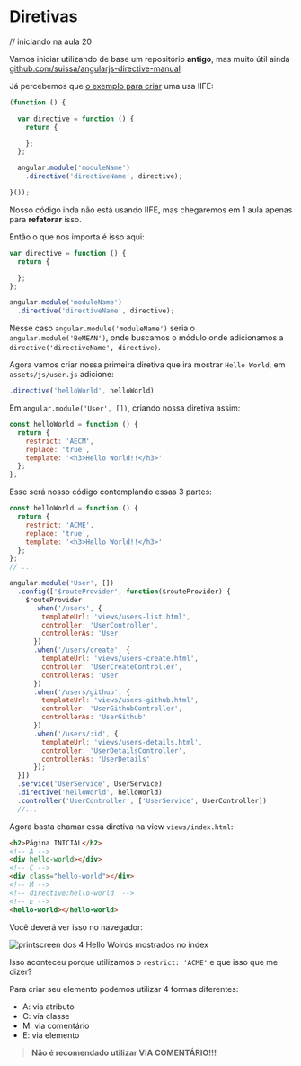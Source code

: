 # Diretivas

// iniciando na aula 20

Vamos iniciar utilizando de base um repositório **antigo**, mas muito útil ainda [github.com/suissa/angularjs-directive-manual](https://github.com/suissa/angularjs-directive-manual)

Já percebemos que [o exemplo para criar](https://github.com/suissa/angularjs-directive-manual#como-criar) uma usa IIFE:

```js
(function () {

  var directive = function () {
    return {

    };
  };

  angular.module('moduleName')
    .directive('directiveName', directive);

}());
```

Nosso código inda não está usando IIFE, mas chegaremos em 1 aula apenas para **refatorar** isso.

Então o que nos importa é isso aqui: 

```js
var directive = function () {
  return {

  };
};

angular.module('moduleName')
  .directive('directiveName', directive);
```

Nesse caso `angular.module('moduleName')` seria o `angular.module('BeMEAN')`, onde buscamos o módulo onde adicionamos a `directive('directiveName', directive)`. 

Agora vamos criar nossa primeira diretiva que irá mostrar `Hello World`, em `assets/js/user.js` adicione:

```js
.directive('helloWorld', helloWorld)
```

Em `angular.module('User', [])`, criando nossa diretiva assim:

```js
const helloWorld = function () {
  return {
    restrict: 'AECM',
    replace: 'true',
    template: '<h3>Hello World!!</h3>'
  };
};
```

Esse será nosso código contemplando essas 3 partes:

```js
const helloWorld = function () {
  return {
    restrict: 'ACME',
    replace: 'true',
    template: '<h3>Hello World!!</h3>'
  };
};
// ...

angular.module('User', [])
  .config(['$routeProvider', function($routeProvider) {
    $routeProvider
      .when('/users', {
        templateUrl: 'views/users-list.html',
        controller: 'UserController',
        controllerAs: 'User'
      })
      .when('/users/create', {
        templateUrl: 'views/users-create.html',
        controller: 'UserCreateController',
        controllerAs: 'User'
      })
      .when('/users/github', {
        templateUrl: 'views/users-github.html',
        controller: 'UserGithubController',
        controllerAs: 'UserGithub'
      })
      .when('/users/:id', {
        templateUrl: 'views/users-details.html',
        controller: 'UserDetailsController',
        controllerAs: 'UserDetails'
      });
  }])
  .service('UserService', UserService)
  .directive('helloWorld', helloWorld)
  .controller('UserController', ['UserService', UserController])
  //...

```

Agora basta chamar essa diretiva na view `views/index.html`:

```html
<h2>Página INICIAL</h2>
<!-- A -->
<div hello-world></div>
<!-- C -->
<div class="hello-world"></div>
<!-- M -->
<!-- directive:hello-world  -->
<!-- E -->
<hello-world></hello-world>
```

Você deverá ver isso no navegador:

![printscreen dos 4 Hello Wolrds mostrados no index](http://i.imgur.com/f7PjAYI.png)

Isso aconteceu porque utilizamos o `restrict: 'ACME'` e  que isso que me dizer?

Para criar seu elemento podemos utilizar 4 formas diferentes:

- A: via atributo
- C: via classe
- M: via comentário
- E: via elemento

> **Não é recomendado utilizar VIA COMENTÁRIO!!!**
